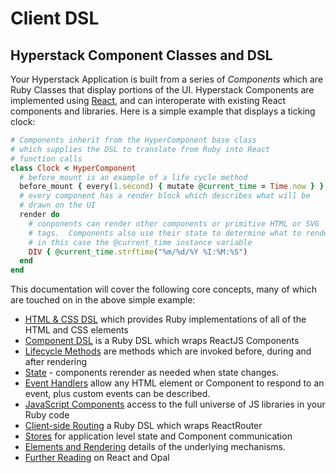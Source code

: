 # Client DSL

## Hyperstack Component Classes and DSL

Your Hyperstack Application is built from a series of *Components* which are Ruby Classes that display portions of the UI. Hyperstack Components are implemented using [React](https://reactjs.org/), and can interoperate with existing React components and libraries.  Here is a simple example that displays a ticking clock:

```ruby
# Components inherit from the HyperComponent base class
# which supplies the DSL to translate from Ruby into React
# function calls
class Clock < HyperComponent
  # before_mount is an example of a life cycle method
  before_mount { every(1.second) { mutate @current_time = Time.now } }
  # every component has a render block which describes what will be
  # drawn on the UI
  render do
    # conponents can render other components or primitive HTML or SVG
    # tags.  Components also use their state to determine what to render,
    # in this case the @current_time instance variable
    DIV { @current_time.strftime("%m/%d/%Y %I:%M:%S")
  end
end
```

This documentation will cover the following core concepts, many of which
are touched on in the above simple example:

+ [HTML & CSS DSL](html-css.md) which provides Ruby implementations of all of the HTML and CSS elements
+ [Component DSL](components.md) is a Ruby DSL which wraps ReactJS Components
+ [Lifecycle Methods](lifecycle-methods.md) are methods which are invoked before, during and after rendering
+ [State](state.md) - components rerender as needed when state changes.
+ [Event Handlers](event-handlers.md) allow any HTML element or Component to respond to an event, plus custom events can be described.
+ [JavaScript Components](javascript-components.md) access to the full universe of JS libraries in your Ruby code
+ [Client-side Routing](hyper-router.md) a Ruby DSL which wraps ReactRouter
+ [Stores](hyper-store.md) for application level state and Component communication
+ [Elements and Rendering](elements-and-rendering.md) details of the underlying mechanisms.
+ [Further Reading](further-reading.md) on React and Opal
